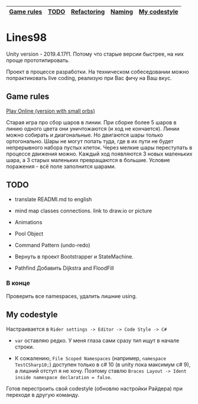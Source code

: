 | [Game rules](#Game-rules) | [TODO](#TODO) | [Refactoring](#Refactoring) |[Naming](#Naming) | [My codestyle](#My-codestyle) |
|---------------------------|---------------|-----------------------------|------------------|-------------------------------|

# Lines98

Unity version - 2019.4.17f1. Потому что старые версии быстрее, на них проще прототипировать.

Проект в процессе разработки. На техническом собеседовании можно попрактиковать live coding, реализую при Вас фичу на Ваш вкус.


## Game rules
[Play Online (version with small orbs)](https://www.min2win.ru/gms/834.html)

Старая игра про сбор шаров в линии. При сборке более 5 шаров в линию одного цвета они уничтожаются (и ход не кончается).
Линии можно собирать и диагональные. Но двигаются шары только ортогонально. Шары не могут попать туда, где в их пути не будет непрерывного набора пустых клеток. Через мелкие шары переступать в процессе движения можно.
Каждый ход появляются 3 новых маленьких шара, а 3 старых маленьких превращаются в большие.
Условие поражения - всё поле заполнится шарами.

<!-- 
## Bugs
fixed - LinesMatchComboChecker ошибка в определении индекса соседней клетки
-->


## TODO
- translate READMI.md to english
- mind map classes connections. link to draw.io or picture

- Animations
- Pool Object
- Command Pattern (undo-redo)
- Вернуть в проект Bootstrapper и StateMachine.
- Pathfind Добавить Dijkstra and FloodFill
<!-- - Raname: Script 'Grid' has the same name as built-in Unity component. AddComponent and GetComponent will not work with this script.-->
<!--   
### Refactoring
- Architecture\ расцепить сильные связи везде где есть
- Board разбить на более мелкие классы
- Pathfind:
- - while to recursion
- - проверить, что работает если разрешить перемещения по диагонали (передавать не 4 соседние клетки, а 8)
 -->
### В конце
Проверить все namespaces, удалить лишние using.

<!--   
## Naming
- Изначально писал код под игру Lines 98, но чтобы можно было переиспользовать, например для Match 3, изменил naming передвигаемой игровой еденицы в клетке с Ball на Item. В Match3 объекты часто не шарики - а ракушки, алмазы, бомбы, пончики... - для них обзий термин не Ball или Gem, а Item
  Вероятно где-то изменить забыл. todo сделать поиск по всему проекту
-->

## My codestyle
Настраивается в `Rider settings -> Editor -> Code Style -> C#`

- `var` оставляю редко. У меня глаза сами сразу тип ищут в начале строки.
<!-- 
- Пробелы внутри скобок для лучшей читаемости. Не люблю когда подряд мешанина из символов.
-->
- К сожалению, `File Scoped Namespaces` (например,  `namespace TestCSharp10;`) доступен только в c# 10 (в unity пока максимум c# 9), а лишний отступ я не хочу. Поэтому ставлю `Braces Layout -> Ident inside namespace declaration = false`.


Готов перестроить свой codestyle (обновлю настройки Райдера) при переходе в другую команду.

